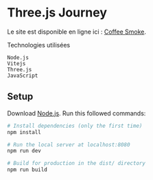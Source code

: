 # Three.js Journey

Le site est disponible en ligne ici : [Coffee Smoke](https://coffee-smoke-rouge.vercel.app/).

Technologies utilisées

    Node.js
    Vitejs
    Three.js
    JavaScript

## Setup

Download [Node.js](https://nodejs.org/en/download/).
Run this followed commands:

```bash
# Install dependencies (only the first time)
npm install

# Run the local server at localhost:8080
npm run dev

# Build for production in the dist/ directory
npm run build
```
